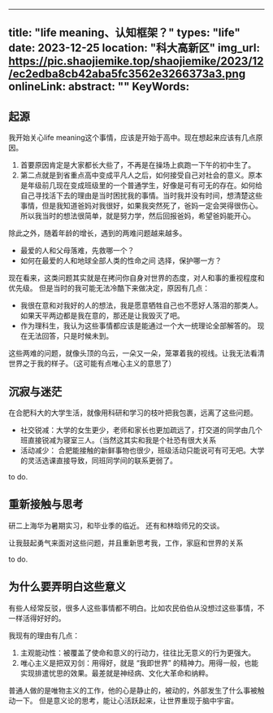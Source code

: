 
---
title: "life meaning、认知框架？"
types: "life"
date: 2023-12-25
location: "科大高新区"
img_url: https://pic.shaojiemike.top/shaojiemike/2023/12/ec2edba8cb42aba5fc3562e3266373a3.png
onlineLink: 
abstract: ""
KeyWords:
---


## 起源

我开始关心life meaning这个事情，应该是开始于高中。现在想起来应该有几点原因。

1. 首要原因肯定是大家都长大些了，不再是在操场上疯跑一下午的初中生了。
2. 第二点就是到省重点高中变成平凡人之后，如何接受自己对社会的意义。原本是年级前几现在变成班级里的一个普通学生，好像是可有可无的存在。如何给自己寻找活下去的理由是当时困扰我的事情。当时我并没有时间，想清楚这些事情，但是我知道爸妈对我很好，如果我突然死了，爸妈一定会哭得很伤心。所以我当时的想法很简单，就是努力学，然后回报爸妈，希望爸妈能开心。

除此之外，随着年龄的增长，遇到的两难问题越来越多。

- 最爱的人和父母落难，先救哪一个？
- 如何在最爱的人和地球全部人类的性命之间 选择，保护哪一方？

现在看来，这类问题其实就是在拷问你自身对世界的态度，对人和事的重视程度和优先级。 但是当时的我可能无法冷酷下来做决定，原因有几点：

- 我很在意和对我好的人的想法，我是愿意牺牲自己也不愿好人落泪的那类人。如果天平两边都是我在意的，那还是让我毁灭了吧。
- 作为理科生，我认为这些事情都应该是能通过一个大一统理论全部解答的。 现在无法回答，只是时候未到。

这些两难的问题，就像头顶的乌云，一朵又一朵，笼罩着我的视线。让我无法看清世界之于我的样子。（这可能有点唯心主义的意思了）

## 沉寂与迷茫

在合肥科大的大学生活，就像用科研和学习的枝叶把我包裹，远离了这些问题。

- 社交锐减：大学的女生更少，老师和家长也更加疏远了，打交道的同学由几个班直接锐减为寝室三人。（当然这其实和我是个社恐有很大关系
- 活动减少： 合肥能接触的新鲜事物也很少，班级活动只能说可有可无吧。大学的灵活选课直接导致，同班同学间的联系更弱了。

to do.

## 重新接触与思考

研二上海华为暑期实习，和毕业季的临近。 还有和林晗师兄的交谈。

让我鼓起勇气来面对这些问题，并且重新思考我，工作，家庭和世界的关系

to do.


## 为什么要弄明白这些意义

有些人经常反驳，很多人这些事情都不明白。比如农民伯伯从没想过这些事情，不一样活得好好的。

我现有的理由有几点：

1. 主观能动性：被覆盖了使命和意义的行动力，往往比无意义的行为更强大。
2. 唯心主义是把双刃剑：用得好，就是 “我即世界” 的精神力。用得一般，也能实现排遣忧思的效果。最差就是神经病、文化大革命和纳粹。

普通人做的是唯物主义的工作，他的心是静止的，被动的，外部发生了什么事被触动一下。 但是意义论的思考，能让心活跃起来，让世界重现于脑中宇宙。



